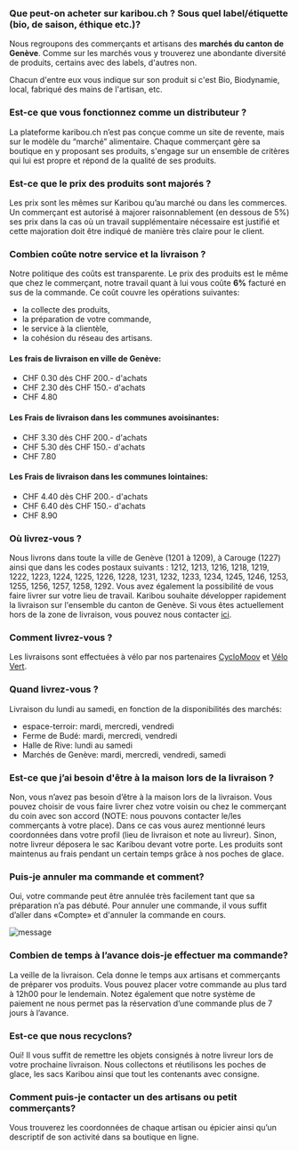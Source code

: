 
### Que peut-on acheter sur karibou.ch ? Sous quel label/étiquette (bio, de saison, éthique etc.)? 

Nous regroupons des commerçants et artisans des <b>marchés du canton de Genève</b>. Comme sur les marchés vous y trouverez une abondante diversité de produits, certains avec des labels, d'autres non. 

Chacun d'entre eux vous indique sur son produit si c'est Bio, Biodynamie, local, fabriqué des mains de l'artisan, etc.

### Est-ce que vous fonctionnez comme un distributeur ?

La plateforme karibou.ch n’est pas conçue comme un site de revente, mais sur le modèle du “marché” alimentaire. Chaque commerçant gère sa boutique en y proposant ses produits, s'engage sur un ensemble de critères qui lui est propre et répond de la qualité de ses produits. 

### Est-ce que le prix des produits sont majorés ?

Les prix sont les mêmes sur Karibou qu’au marché ou dans les commerces. Un commerçant est autorisé à majorer raisonnablement (en dessous de 5%) ses prix dans la cas où un travail supplémentaire nécessaire est justifié et cette majoration doit être indiqué de manière très claire pour le client. 

###  Combien coûte notre service et la livraison ?
Notre politique des coûts est transparente. Le prix des produits est le même que chez le commerçant, notre travail quant à lui vous coûte **6%** facturé en sus de la commande. Ce coût couvre les opérations suivantes:
* la collecte des produits, 
* la préparation de votre commande, 
* le service à la clientèle,
* la cohésion du réseau des artisans.

#### Les frais de livraison en ville de Genève:
* CHF 0.30 dès CHF 200.- d'achats
* CHF 2.30 dès CHF 150.- d'achats
* CHF 4.80 

#### Les Frais de livraison dans les communes avoisinantes:
* CHF 3.30 dès CHF 200.- d'achats
* CHF 5.30 dès CHF 150.- d'achats
* CHF 7.80

#### Les Frais de livraison dans les communes lointaines:
* CHF 4.40 dès CHF 200.- d'achats
* CHF 6.40 dès CHF 150.- d'achats
* CHF 8.90

### Où livrez-vous ?
Nous livrons dans toute la ville de Genève (1201 à 1209), à Carouge (1227) ainsi que dans les codes postaux suivants : 1212, 1213, 1216, 1218, 1219, 1222, 1223, 1224, 1225, 1226, 1228, 1231, 1232, 1233, 1234, 1245, 1246, 1253, 1255, 1256, 1257, 1258, 1292. Vous avez également la possibilité de vous faire livrer sur votre lieu de travail.
Karibou souhaite développer rapidement la livraison sur l'ensemble du canton de Genève. Si vous êtes actuellement hors de la zone de livraison, vous pouvez nous contacter [ici](mailto:info@karibou.ch).

### Comment livrez-vous ?
Les livraisons sont effectuées à vélo par nos partenaires [CycloMoov](https://cyclomoov.ch/) et [Vélo Vert](http://www.velovert.ch/).

### Quand livrez-vous ?

 Livraison du lundi au samedi, en fonction de la disponibilités des marchés:
* espace-terroir: mardi, mercredi, vendredi
* Ferme de Budé: mardi, mercredi, vendredi
* Halle de Rive: lundi au samedi
* Marchés de Genève: mardi, mercredi, vendredi, samedi
  
### Est-ce que j’ai besoin d'être à la maison lors de la livraison ?

Non, vous n’avez pas besoin d’être à la maison lors de la livraison. Vous pouvez choisir de vous faire livrer chez votre voisin ou chez le commerçant du coin avec son accord (NOTE:  nous pouvons contacter le/les commerçants à votre place). Dans ce cas vous aurez mentionné leurs coordonnées dans votre profil (lieu de livraison et note au livreur). Sinon, notre livreur déposera le sac Karibou devant votre porte. Les produits sont maintenus au frais pendant un certain temps grâce à nos poches de glace.

### Puis-je annuler ma commande et comment?

Oui, votre commande peut être annulée très facilement tant que sa préparation n’a pas débuté. Pour annuler une commande, il vous suffit d’aller dans «Compte» et d'annuler la commande en cours.

![message](https://ucarecdn.com/6f8439eb-ce87-4611-981e-fd1c6d5eba8e/-/resize/x200/")

### Combien de temps à l’avance dois-je effectuer ma commande?

La veille de la livraison. Cela donne le temps aux artisans et commerçants de préparer vos produits. Vous pouvez placer votre commande au plus tard à 12h00 pour le lendemain. Notez également que notre système de paiement ne nous permet pas la réservation d’une commande plus de 7 jours à l’avance.

### Est-ce que nous recyclons?

Oui!  Il vous suffit de remettre les objets consignés à notre livreur lors de votre prochaine livraison. Nous collectons et réutilisons les poches de glace, les sacs Karibou ainsi que tout les contenants avec consigne.

### Comment puis-je contacter un des artisans ou petit commerçants?

Vous trouverez les coordonnées de chaque  artisan ou épicier ainsi qu’un descriptif de son activité dans sa boutique en ligne.



